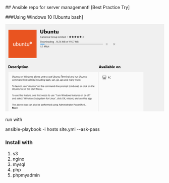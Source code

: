 ﻿﻿## Ansible repo for server management! [Best Practice Try]

###Using Windows 10 [Ubuntu bash]

![windows ubuntu bash store](https://raw.githubusercontent.com/malebolgia/AnsibleDebianPHP5.6/master/readme_assets/images/ubuntu.png)

run with

ansible-playbook -i hosts site.yml --ask-pass

### Install with

1. s3
2. nginx
3. mysql
4. php
5. phpmyadmin


